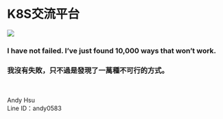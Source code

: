 # K8S交流平台
![](https://kubernetes.io/images/community/kubernetes-community-final-02.jpg)

### I have not failed. I’ve just found 10,000 ways that won’t work.
### 我沒有失敗，只不過是發現了一萬種不可行的方式。

<br>
<br>
Andy Hsu<br>
Line ID：andy0583
